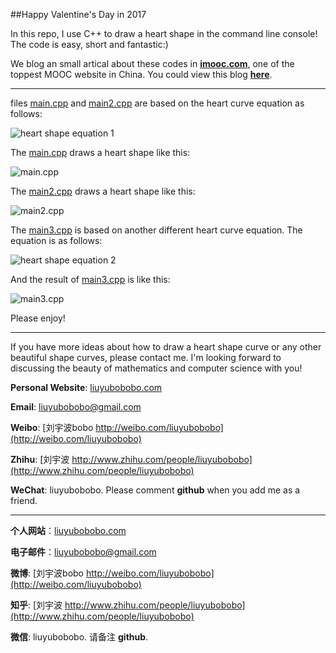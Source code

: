 ##Happy Valentine's Day in 2017

In this repo, I use C++ to draw a heart shape in the command line console! The code is easy, short and fantastic:)

We blog an small artical about these codes in [**imooc.com**](http://www.imooc.com), one of the toppest MOOC website in China. You could view this blog [**here**](http://www.imooc.com/article/16359).

---

files [main.cpp](https://github.com/liuyubobobo/heart-curve-cplusplus/blob/master/main.cpp) and [main2.cpp](https://github.com/liuyubobobo/heart-curve-cplusplus/blob/master/main2.cpp) are based on the heart curve equation as follows:

![heart shape equation 1](https://github.com/liuyubobobo/heart-curve-cplusplus/blob/master/Resources/heart1-equation.jpg?raw=true)

The [main.cpp](https://github.com/liuyubobobo/heart-curve-cplusplus/blob/master/main.cpp) draws a heart shape like this:

![main.cpp](https://github.com/liuyubobobo/heart-curve-cplusplus/blob/master/Resources/heart-1.png?raw=true)

The [main2.cpp](https://github.com/liuyubobobo/heart-curve-cplusplus/blob/master/main2.cpp) draws a heart shape like this:

![main2.cpp](https://github.com/liuyubobobo/heart-curve-cplusplus/blob/master/Resources/heart-2.png?raw=true)

The [main3.cpp](https://github.com/liuyubobobo/heart-curve-cplusplus/blob/master/main3.cpp) is based on another different heart curve equation. The equation is as follows:

![heart shape equation 2](https://github.com/liuyubobobo/heart-curve-cplusplus/blob/master/Resources/heart2-equation.jpg?raw=true)

And the result of [main3.cpp](https://github.com/liuyubobobo/heart-curve-cplusplus/blob/master/main3.cpp) is like this:

![main3.cpp](https://github.com/liuyubobobo/heart-curve-cplusplus/blob/master/Resources/heart-3.png?raw=true) 

Please enjoy!

---

If you have more ideas about how to draw a heart shape curve or any other beautiful shape curves, please contact me. I'm looking forward to discussing the beauty of mathematics and computer science with you!

**Personal Website**: [liuyubobobo.com](http://liuyubobobo.com)

**Email**: [liuyubobobo@gmail.com](mailto:liuyubobobo@gmail.com)

**Weibo**: [刘宇波bobo http://weibo.com/liuyubobobo](http://weibo.com/liuyubobobo)

**Zhihu**: [刘宇波 http://www.zhihu.com/people/liuyubobobo](http://www.zhihu.com/people/liuyubobobo)

**WeChat**: liuyubobobo. Please comment **github** when you add me as a friend.

---

**个人网站**：[liuyubobobo.com](http://liuyubobobo.com)

**电子邮件**：[liuyubobobo@gmail.com](mailto:liuyubobobo@gmail.com)

**微博**: [刘宇波bobo http://weibo.com/liuyubobobo](http://weibo.com/liuyubobobo)

**知乎**: [刘宇波 http://www.zhihu.com/people/liuyubobobo](http://www.zhihu.com/people/liuyubobobo)

**微信**: liuyubobobo. 请备注 **github**.
